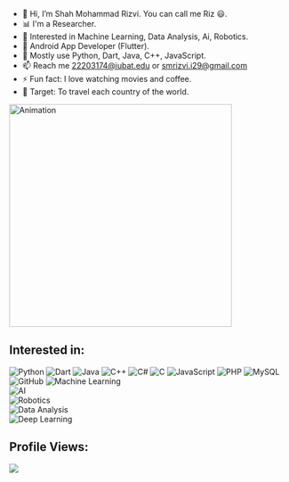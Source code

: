 - 👋 Hi, I’m Shah Mohammad Rizvi. You can call me Riz 😃.
- 📊 I'm a Researcher.
- 👀 Interested in Machine Learning, Data Analysis, Ai, Robotics.
- 🌱 Android App Developer (Flutter).
- 🌟 Mostly use Python, Dart, Java, C++, JavaScript.
- 📫 Reach me 22203174@iubat.edu or smrizvi.i29@gmail.com
- ⚡ Fun fact: I love watching movies and coffee.
- 🎯 Target: To travel each country of the world.


<img src="neural.gif" alt="Animation" width="400px">


## Interested in:

![Python](https://img.shields.io/badge/-Python-3776AB?logo=python&logoColor=white&style=for-the-badge)
![Dart](https://img.shields.io/badge/-Dart-0175C2?logo=dart&logoColor=white&style=for-the-badge)
![Java](https://img.shields.io/badge/-Java-007396?logo=java&logoColor=white&style=for-the-badge)
![C++](https://img.shields.io/badge/-C++-00599C?logo=cplusplus&logoColor=white&style=for-the-badge)
![C#](https://img.shields.io/badge/-C%23-239120?logo=csharp&logoColor=white&style=for-the-badge)
![C](https://img.shields.io/badge/-C-A8B9CC?logo=c&logoColor=white&style=for-the-badge)
![JavaScript](https://img.shields.io/badge/-JavaScript-F7DF1E?logo=javascript&logoColor=black&style=for-the-badge)
![PHP](https://img.shields.io/badge/-PHP-777BB4?logo=php&logoColor=white&style=for-the-badge)
![MySQL](https://img.shields.io/badge/-MySQL-4479A1?logo=mysql&logoColor=white&style=for-the-badge)
![GitHub](https://img.shields.io/badge/-GitHub-181717?logo=github&logoColor=white&style=for-the-badge) 
![Machine Learning](https://img.shields.io/badge/-Machine%20Learning-FF6F00?logo=deeplearning-dot-ai&logoColor=white&style=for-the-badge)  
![AI](https://img.shields.io/badge/-Artificial%20Intelligence-4B0082?logo=openai&logoColor=white&style=for-the-badge)  
![Robotics](https://img.shields.io/badge/-Robotics-FF4500?logo=robotframework&logoColor=white&style=for-the-badge)  
![Data Analysis](https://img.shields.io/badge/-Data%20Analysis-1E90FF?logo=tableau&logoColor=white&style=for-the-badge)  
![Deep Learning](https://img.shields.io/badge/-Deep%20Learning-8A2BE2?logo=deeplearning-dot-ai&logoColor=white&style=for-the-badge)  

## Profile Views:
[![](https://visitcount.itsvg.in/api?id=smri29&label=Profile%20Views&color=8&icon=0&pretty=true)](https://visitcount.itsvg.in)


<!---
smri29/smri29 is a ✨ special ✨ repository because its `README.md` (this file) appears on your GitHub profile.
You can click the Preview link to take a look at your changes.
--->
